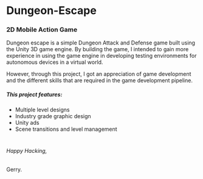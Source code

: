# Dungeon-Escape
### 2D Mobile Action Game

Dungeon escape is a simple Dungeon Attack and Defense game built using the Unity 3D game engine.
By building the game, I intended to gain more experience in using the game engine in developing testing environments for autonomous devices in a virtual world. 

However, through this project, I got an appreciation of game development and the different skills that are required in the game development pipeline.

##### This project features:
  - Multiple level designs
  - Industry grade graphic design
  - Unity ads
  - Scene transitions and level management
  
  
# 
  
  

###### Happy Hacking,
Gerry.
